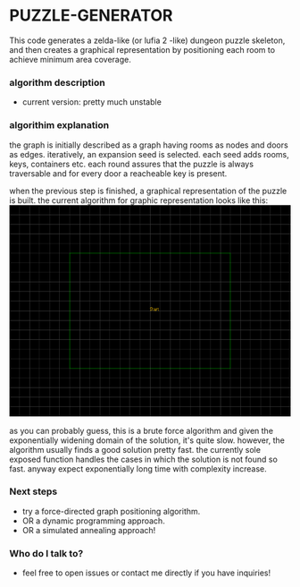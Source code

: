 # PUZZLE-GENERATOR #

This code generates a zelda-like (or lufia 2 -like) dungeon puzzle skeleton, and then creates a graphical representation
by positioning each room to achieve minimum area coverage.

### algorithm description ###

* current version: pretty much unstable 

### algorithim explanation
the graph is initially described as a graph having rooms as nodes and doors as edges. iteratively, an expansion seed is selected. each seed adds rooms, keys, containers etc. each round assures that the puzzle is always traversable and for every door a reacheable key is present.

when the previous step is finished, a graphical representation of the puzzle is built. the current algorithm for graphic representation looks like this:
![graphic rep](https://raw.githubusercontent.com/emanuelesan/puzzle-generator/master/graphdemo.gif)

as you can probably guess, this is a brute force algorithm and given the exponentially widening domain of the solution, it's quite slow. however, the algorithm usually finds a good solution pretty fast. the currently sole exposed function handles the cases in which the solution is not found so fast. anyway expect exponentially long time with complexity increase.

### Next steps ###
* try a force-directed graph positioning algorithm. 
* OR a dynamic programming approach. 
* OR a simulated annealing approach!

### Who do I talk to? ###

* feel free to open issues or contact me directly if you have inquiries!
